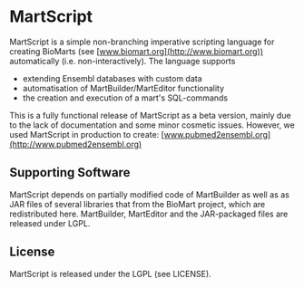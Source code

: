 MartScript
==========

MartScript is a simple non-branching imperative scripting language
for creating BioMarts (see [www.biomart.org](http://www.biomart.org)) 
automatically (i.e. non-interactively). The
language supports

 * extending Ensembl databases with custom data
 * automatisation of MartBuilder/MartEditor functionality
 * the creation and execution of a mart's SQL-commands

This is a fully functional release of MartScript as a beta version,
mainly due to the lack of documentation and
some minor cosmetic issues. However, we used MartScript in production
to create: [www.pubmed2ensembl.org](http://www.pubmed2ensembl.org)

Supporting Software
-------------------

MartScript depends on partially modified code of MartBuilder as well as as 
JAR files of several libraries that from the BioMart project, which are 
redistributed here. MartBuilder, MartEditor and the JAR-packaged files 
are released under LGPL.

License
-------

MartScript is released under the LGPL (see LICENSE).
